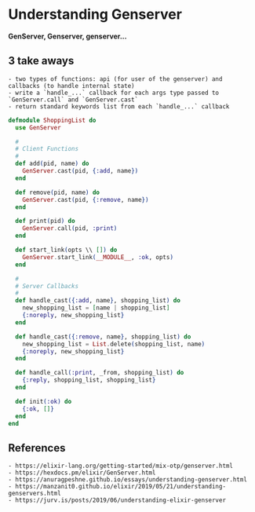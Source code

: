 # Understanding Genserver

**GenServer, Genserver, genserver...**

## 3 take aways
    - two types of functions: api (for user of the genserver) and callbacks (to handle internal state)
    - write a `handle_...` callback for each args type passed to `GenServer.call` and `GenServer.cast`
    - return standard keywords list from each `handle_...` callback

```elixir
defmodule ShoppingList do
  use GenServer

  #
  # Client Functions
  #
  def add(pid, name) do
    GenServer.cast(pid, {:add, name})
  end

  def remove(pid, name) do
    GenServer.cast(pid, {:remove, name})
  end

  def print(pid) do
    GenServer.call(pid, :print)
  end

  def start_link(opts \\ []) do
    GenServer.start_link(__MODULE__, :ok, opts)
  end

  #
  # Server Callbacks
  #
  def handle_cast({:add, name}, shopping_list) do
    new_shopping_list = [name | shopping_list]
    {:noreply, new_shopping_list}
  end

  def handle_cast({:remove, name}, shopping_list) do
    new_shopping_list = List.delete(shopping_list, name)
    {:noreply, new_shopping_list}
  end

  def handle_call(:print, _from, shopping_list) do
    {:reply, shopping_list, shopping_list}
  end

  def init(:ok) do
    {:ok, []}
  end
end
```

## References
    - https://elixir-lang.org/getting-started/mix-otp/genserver.html
    - https://hexdocs.pm/elixir/GenServer.html
    - https://anuragpeshne.github.io/essays/understanding-genserver.html
    - https://manzanit0.github.io/elixir/2019/05/21/understanding-genservers.html
    - https://jurv.is/posts/2019/06/understanding-elixir-genserver
